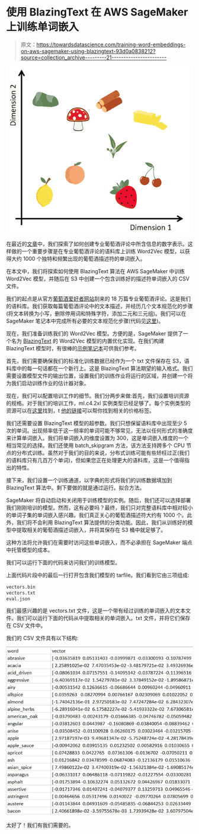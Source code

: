 # 使用 BlazingText 在 AWS SageMaker 上训练单词嵌入

> 原文：<https://towardsdatascience.com/training-word-embeddings-on-aws-sagemaker-using-blazingtext-93d0a0838212?source=collection_archive---------21----------------------->

![](img/f80f7b9d860ad050cb2351122d0d62a5.png)

在最近的[文章](/robosomm-chapter-3-wine-embeddings-and-a-wine-recommender-9fc678f1041e)中，我们探索了如何创建专业葡萄酒评论中所含信息的数字表示。这样做的一个重要步骤是在专业葡萄酒评论的语料库上训练 Word2Vec 模型，以获得大约 1000 个独特和频繁出现的葡萄酒描述符的单词嵌入。

在本文中，我们将探索如何使用 BlazingText 算法在 AWS SageMaker 中训练 Word2Vec 模型，并随后在 S3 中创建一个包含训练好的描述符单词嵌入的 CSV 文件。

我们的起点是从官方[葡萄酒爱好者网站](https://www.winemag.com/)刮来的 18 万篇专业葡萄酒评论。这是我们的语料库。我们获取每篇葡萄酒评论中的文本描述，并经历几个文本规范化的步骤(将文本转换为小写，删除停用词和特殊字符，添加二元和三元组)。我们可以在 SageMaker 笔记本中完成所有必要的文本规范化步骤(代码见[这里](https://github.com/RoaldSchuring/wine_recommender/blob/master/wine_recommender.ipynb))。

现在，我们准备训练我们的 Word2Vec 模型。方便的是，SageMaker 提供了一个名为 [BlazingText](https://docs.aws.amazon.com/sagemaker/latest/dg/blazingtext.html) 的 Word2Vec 模型的内置优化实现。在我们构建 BlazingText 模型时，有很棒的[示例笔记本](https://github.com/awslabs/amazon-sagemaker-examples/blob/master/introduction_to_amazon_algorithms/blazingtext_text_classification_dbpedia/blazingtext_text_classification_dbpedia.ipynb)可供我们参考。

首先，我们需要确保我们的标准化训练数据已经作为一个 txt 文件保存在 S3，语料库中的每一句话都在一个新行上。这是 BlazingText 算法期望的输入格式。我们需要设置模型文件的输出位置，设置我们的训练作业将运行的区域，并创建一个将为我们启动训练作业的估计器对象。

现在，我们可以配置培训工作的细节。我们分两步来做:首先，我们设置培训资源的规格。对于我们的培训工作，ml.c4.2xl 实例类型已经足够了。每个实例类型的资源可以在[这里](https://aws.amazon.com/sagemaker/pricing/instance-types/)找到，t [他的链接](https://aws.amazon.com/sagemaker/pricing/)可以帮你找到相关的价格标签。

我们还需要设置 BlazingText 模型的超参数。我们只想保留语料库中出现至少 5 次的单词。出现频率低于这一频率的单词可能不够常见，无法以任何形式的准确度来计算单词嵌入。我们将单词嵌入的维度设置为 300，这是单词嵌入维度的一个相当常见的选择。我们还使用 batch_skipgram 方法，该方法支持跨多个 CPU 节点的分布式训练。虽然对于我们的目的来说，分布式训练可能有些矫枉过正(我们的语料库只有几百万个单词)，但如果您正在处理更大的语料库，这是一个值得指出的特性。

接下来，我们设置一个训练通道，以字典的形式将我们的训练数据填加到 BlazingText 算法中。剩下要做的就是通过运行。拟合方法。

SageMaker 将自动启动和关闭用于训练模型的实例。随后，我们还可以选择部署我们刚刚培训的模型。然而，这有必要吗？最终，我们只对完整语料库中相对较小的单词子集的单词嵌入感兴趣。我们真正关心的葡萄酒描述符大约有 1000 个。此外，我们将不会利用 BlazingText 算法提供的分类功能。因此，我们从训练好的模型中提取相关的葡萄酒描述词嵌入，并将其保存在 S3 桶中就足够了。

这种方法将允许我们在需要时访问这些单词嵌入，而不必承担在 SageMaker 端点中托管模型的成本。

我们可以运行下面的代码来访问我们的训练模型。

上面代码片段中的最后一行打开包含我们模型的 tarfile。我们看到它由三项组成:

```
vectors.bin
vectors.txt
eval.json
```

我们最感兴趣的是 vectors.txt 文件，这是一个带有经过训练的单词嵌入的文本文件。我们可以运行下面的代码从中提取相关的单词嵌入。txt 文件，并将它们保存在 CSV 文件中。

我们的 CSV 文件具有以下结构:

![](img/8eecf2714f3c4a6fbd5acbf9987ef434.png)

太好了！我们有我们需要的。